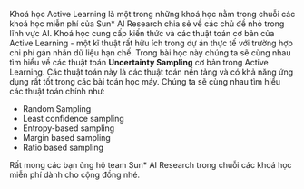 Khoá học Active Learning là một trong những khoá học nằm trong chuỗi các khoá học miễn phí của Sun* AI Research chia sẻ về các chủ đề nhỏ trong lĩnh vực AI. Khoá học cung cấp kiến thức và các thuật toán cơ bản của Active Learning - một kĩ thuật rất hữu ích trong dự án thực tế với trường hợp chi phí gán nhãn dữ liệu hạn chế. Trong bài học này chúng ta sẽ cùng nhau tìm hiểu về các thuật toán **Uncertainty Sampling** cơ bản trong Active Learning. Các thuật toán này là các thuật toán nền tảng và có khả năng ứng dụng rất tốt trong các bài toán học máy. Chúng ta sẽ cùng nhau tìm hiểu các thuật toán chính như:
* Random Sampling 
* Least confidence sampling 
* Entropy-based sampling 
* Margin based sampling 
* Ratio based sampling 

Rất mong các bạn ủng hộ team Sun* AI Research trong chuỗi các khoá học miễn phí dành cho cộng đồng nhé.